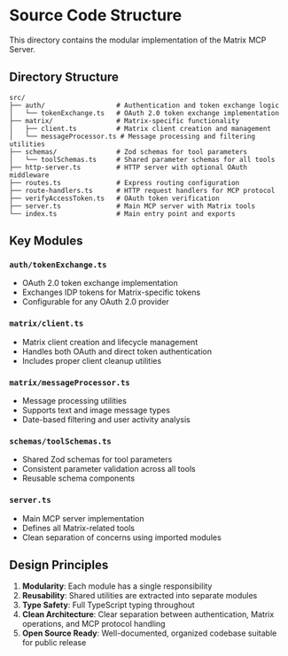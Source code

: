 # Source Code Structure

This directory contains the modular implementation of the Matrix MCP Server.

## Directory Structure

```
src/
├── auth/                  # Authentication and token exchange logic
│   └── tokenExchange.ts   # OAuth 2.0 token exchange implementation
├── matrix/                # Matrix-specific functionality
│   ├── client.ts          # Matrix client creation and management
│   └── messageProcessor.ts # Message processing and filtering utilities
├── schemas/               # Zod schemas for tool parameters
│   └── toolSchemas.ts     # Shared parameter schemas for all tools
├── http-server.ts         # HTTP server with optional OAuth middleware
├── routes.ts              # Express routing configuration
├── route-handlers.ts      # HTTP request handlers for MCP protocol
├── verifyAccessToken.ts   # OAuth token verification
├── server.ts              # Main MCP server with Matrix tools
└── index.ts               # Main entry point and exports

```

## Key Modules

### `auth/tokenExchange.ts`
- OAuth 2.0 token exchange implementation
- Exchanges IDP tokens for Matrix-specific tokens
- Configurable for any OAuth 2.0 provider

### `matrix/client.ts`
- Matrix client creation and lifecycle management
- Handles both OAuth and direct token authentication
- Includes proper client cleanup utilities

### `matrix/messageProcessor.ts`
- Message processing utilities
- Supports text and image message types
- Date-based filtering and user activity analysis

### `schemas/toolSchemas.ts`
- Shared Zod schemas for tool parameters
- Consistent parameter validation across all tools
- Reusable schema components

### `server.ts`
- Main MCP server implementation
- Defines all Matrix-related tools
- Clean separation of concerns using imported modules

## Design Principles

1. **Modularity**: Each module has a single responsibility
2. **Reusability**: Shared utilities are extracted into separate modules
3. **Type Safety**: Full TypeScript typing throughout
4. **Clean Architecture**: Clear separation between authentication, Matrix operations, and MCP protocol handling
5. **Open Source Ready**: Well-documented, organized codebase suitable for public release